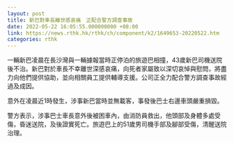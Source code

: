 ```yaml
---
layout: post
title: 新巴對車長離世感哀痛　正配合警方調查事故
date: 2022-05-22 16:05:55.000000000 +08:00
link: https://news.rthk.hk/rthk/ch/component/k2/1649653-20220522.htm
categories: rthk
---
```


一輛新巴凌晨在長沙灣與一輛據報當時正停泊的旅遊巴相撞，43歲新巴司機送院後不治。新巴對於車長不幸離世深感哀痛，向死者家屬致以深切哀悼與慰問，將盡力向他們提供協助，並向相關員工提供輔導支援。公司正全力配合警方調查事故經過及成因。

意外在凌晨近1時發生，涉事新巴當時並無載客，事發後巴士右邊車頭嚴重損毀。

警方表示，涉事巴士車長意外後被困車內，由消防員救出，他頭部及身體多處受傷，昏迷送院，及後證實死亡。旅遊巴上的51歲男司機手部及腳部受傷，清醒送院治理。

